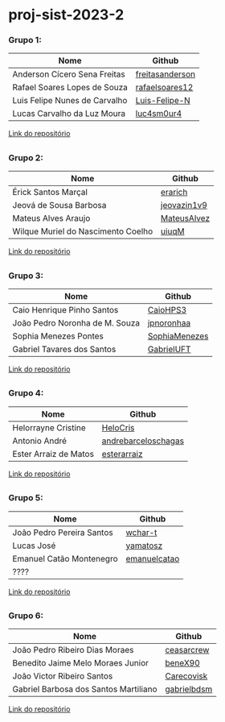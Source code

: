 # proj-sist-2023-2

### Grupo 1:

|Nome|Github|
|---|---|
|Anderson Cícero Sena Freitas|[freitasanderson](https://github.com/freitasanderson)|
|Rafael Soares Lopes de Souza|[rafaelsoares12](https://github.com/rafaelsoares12)|
|Luis Felipe Nunes de Carvalho|[Luis-Felipe-N](https://github.com/Luis-Felipe-N)|
|Lucas Carvalho da Luz Moura|[luc4sm0ur4](https://github.com/luc4sm0ur4)|

[Link do repositório]()
##
### Grupo 2:

|Nome|Github|
|---|---|
|Érick Santos Marçal|[erarich](https://github.com/erarich)|
|Jeová de Sousa Barbosa|[jeovazin1v9](https://github.com/jeovazin1v9)|
|Mateus Alves Araujo|[MateusAlvez](https://github.com/MateusAlvez)|
|Wilque Muriel do Nascimento Coelho|[uiuqM](https://github.com/uiuqM)|

[Link do repositório](https://github.com/erarich/projeto_de_sistemas)
##
### Grupo 3:

|Nome|Github|
|---|---|
|Caio Henrique Pinho Santos|[CaioHPS3](https://github.com/CaioHPS3)|
|João Pedro Noronha de M. Souza|[jpnoronhaa](https://github.com/jpnoronhaa)|
|Sophia Menezes Pontes|[SophiaMenezes](https://github.com/SophiaMenezes)|
|Gabriel Tavares dos Santos|[GabrielUFT](https://github.com/GabrielUFT)|

[Link do repositório](https://github.com/CaioHPS3/projeto_de_sistemas)

##
### Grupo 4:
|Nome|Github|
|---|---|
|Helorrayne Cristine|[HeloCris](https://github.com/HeloCris)|
|Antonio André|[andrebarceloschagas](https://github.com/andrebarceloschagas)|
|Ester Arraiz de Matos|[esterarraiz](https://github.com/esterarraiz)|

[Link do repositório](https://github.com/HeloCris/projeto-ps-2023-2.git)
##
### Grupo 5:

|Nome|Github|
|---|---|
|João Pedro Pereira Santos|[wchar-t](https://github.com/wchar-t)|
|Lucas José |[yamatosz](https://github.com/yamatosz)|
|Emanuel Catão Montenegro|[emanuelcatao](https://github.com/emanuelcatao)|
| ???? ||

[Link do repositório](https://github.com/wchar-t/projeto_de_sistemas)
##
### Grupo 6:

|Nome|Github|
|---|---|
|João Pedro Ribeiro Dias Moraes|[ceasarcrew](https://github.com/CaesarCrew)|
|Benedito Jaime Melo Moraes Junior|[beneX90](https://github.com/beneX90)|
|João Victor Ribeiro Santos|[Carecovisk](https://github.com/Carecovsik)|
|Gabriel Barbosa dos Santos Martiliano|[gabrielbdsm](https://github.com/gabrielbdsm)|

[Link do repositório](https://github.com/CaesarCrew/TVBOX-Project)

